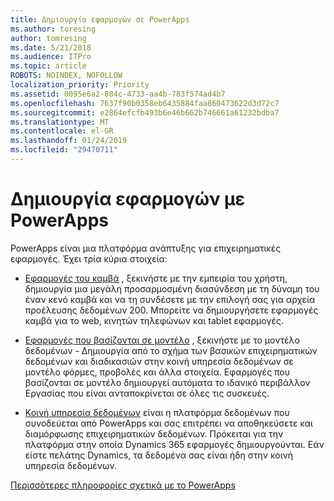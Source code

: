 ```yaml
---
title: Δημιουργία εφαρμογών σε PowerApps
ms.author: toresing
author: tomresing
ms.date: 5/21/2018
ms.audience: ITPro
ms.topic: article
ROBOTS: NOINDEX, NOFOLLOW
localization_priority: Priority
ms.assetid: 0095e6a2-884c-4733-aa4b-783f574ad4b7
ms.openlocfilehash: 7637f90b0358eb6435884faa860473622d3d72c7
ms.sourcegitcommit: e2864efcfb493b6e46b662b746661a61232bdba7
ms.translationtype: MT
ms.contentlocale: el-GR
ms.lasthandoff: 01/24/2019
ms.locfileid: "29470711"
---
```

# <a name="create-apps-with-powerapps"></a>Δημιουργία εφαρμογών με PowerApps

PowerApps είναι μια πλατφόρμα ανάπτυξης για επιχειρηματικές εφαρμογές. Έχει τρία κύρια στοιχεία: 
  
- [Εφαρμογές του καμβά](https://go.microsoft.com/fwlink/?linkid=874495) , ξεκινήστε με την εμπειρία του χρήστη, δημιουργία μια μεγάλη προσαρμοσμένη διασύνδεση με τη δύναμη του έναν κενό καμβά και να τη συνδέσετε με την επιλογή σας για αρχεία προέλευσης δεδομένων 200. Μπορείτε να δημιουργήσετε εφαρμογές καμβά για το web, κινητών τηλεφώνων και tablet εφαρμογές. 
    
- [Εφαρμογές που βασίζονται σε μοντέλο](https://go.microsoft.com/fwlink/?linkid=874496) , ξεκινήστε με το μοντέλο δεδομένων - Δημιουργία από το σχήμα των βασικών επιχειρηματικών δεδομένων και διαδικασιών στην κοινή υπηρεσία δεδομένων σε μοντέλο φόρμες, προβολές και άλλα στοιχεία. Εφαρμογές που βασίζονται σε μοντέλο δημιουργεί αυτόματα το ιδανικό περιβάλλον Εργασίας που είναι ανταποκρίνεται σε όλες τις συσκευές. 
    
- [Κοινή υπηρεσία δεδομένων](https://go.microsoft.com/fwlink/?linkid=874497) είναι η πλατφόρμα δεδομένων που συνοδεύεται από PowerApps και σας επιτρέπει να αποθηκεύσετε και διαμόρφωσης επιχειρηματικών δεδομένων. Πρόκειται για την πλατφόρμα στην οποία Dynamics 365 εφαρμογές δημιουργούνται. Εάν είστε πελάτης Dynamics, τα δεδομένα σας είναι ήδη στην κοινή υπηρεσία δεδομένων. 
    
[Περισσότερες πληροφορίες σχετικά με το PowerApps](https://go.microsoft.com/fwlink/?linkid=874498)
  

